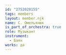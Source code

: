 ```yaml
---
id: "2752028155"
tags: members
layout: member.njk
name: С. Омельянюк
is_part_of_orchestra: true
role: Музыкант
instrument:
  - Баян
works: да
---
```

